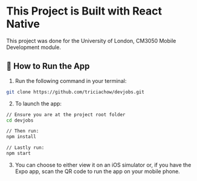 # This Project is Built with React Native

This project was done for the University of London, CM3050 Mobile Development module.

## 🚀 How to Run the App

1. Run the following command in your terminal:

```sh
git clone https://github.com/triciachow/devjobs.git
```

2. To launch the app:

```sh
// Ensure you are at the project root folder
cd devjobs

// Then run:
npm install

// Lastly run:
npm start
```

3. You can choose to either view it on an iOS simulator or, if you have the Expo app, scan the QR code to run the app on your mobile phone.
